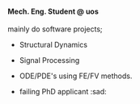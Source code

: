 #### Mech. Eng. Student @ uos

mainly do software projects;

- Structural Dynamics

- Signal Processing

- ODE/PDE's using FE/FV methods.

- failing PhD applicant :sad: